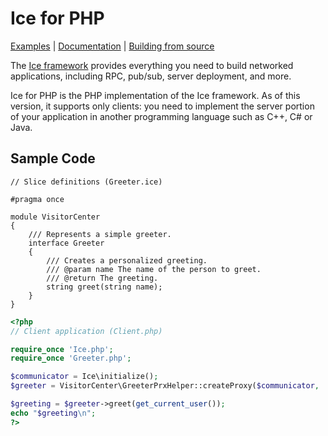 # Ice for PHP

[Examples] | [Documentation] | [Building from source]

The [Ice framework] provides everything you need to build networked applications,
including RPC, pub/sub, server deployment, and more.

Ice for PHP is the PHP implementation of the Ice framework. As of this version, it
supports only clients: you need to implement the server portion of your application in
another programming language such as C++, C# or Java.

## Sample Code

```slice
// Slice definitions (Greeter.ice)

#pragma once

module VisitorCenter
{
    /// Represents a simple greeter.
    interface Greeter
    {
        /// Creates a personalized greeting.
        /// @param name The name of the person to greet.
        /// @return The greeting.
        string greet(string name);
    }
}
```

```php
<?php
// Client application (Client.php)

require_once 'Ice.php';
require_once 'Greeter.php';

$communicator = Ice\initialize();
$greeter = VisitorCenter\GreeterPrxHelper::createProxy($communicator, 'greeter:tcp -h hello.zeroc.com -p 4061');

$greeting = $greeter->greet(get_current_user());
echo "$greeting\n";
?>
```

[Examples]: https://github.com/zeroc-ice/ice-demos/tree/main/php
[Documentation]: https://docs.zeroc.com/ice/latest/php/
[Building from source]: ./BUILDING.md
[Ice framework]: https://github.com/zeroc-ice/ice

